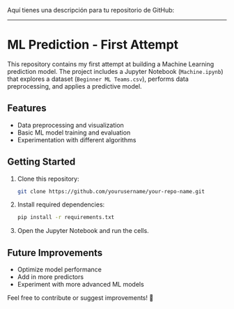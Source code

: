 Aquí tienes una descripción para tu repositorio de GitHub:

---

# ML Prediction - First Attempt

This repository contains my first attempt at building a Machine Learning prediction model. The project includes a Jupyter Notebook (`Machine.ipynb`) that explores a dataset (`Beginner ML Teams.csv`), performs data preprocessing, and applies a predictive model.

## Features
- Data preprocessing and visualization
- Basic ML model training and evaluation
- Experimentation with different algorithms

## Getting Started
1. Clone this repository:
   ```bash
   git clone https://github.com/yourusername/your-repo-name.git
   ```
2. Install required dependencies:
   ```bash
   pip install -r requirements.txt
   ```
3. Open the Jupyter Notebook and run the cells.

## Future Improvements
- Optimize model performance
- Add in more predictors
- Experiment with more advanced ML models

Feel free to contribute or suggest improvements! 🚀
